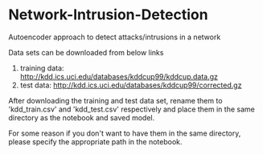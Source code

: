 # Network-Intrusion-Detection
Autoencoder approach to detect attacks/intrusions in a network

Data sets can be downloaded from below links
1. training data: http://kdd.ics.uci.edu/databases/kddcup99/kddcup.data.gz
2. test data: http://kdd.ics.uci.edu/databases/kddcup99/corrected.gz

After downloading the training and test data set, rename them to 'kdd_train.csv' and 'kdd_test.csv' respectively and place them in the same directory as the notebook and saved model.

For some reason if you don't want to have them in the same directory, please specify the appropriate path in the notebook.
